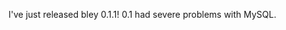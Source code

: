<!-- 
.. title: bley 0.1.1 released
.. date: 2010-04-27
.. tags: 
.. link: 
.. description: 
.. type: text
-->

I've just released bley 0.1.1! 0.1 had severe problems with MySQL.
